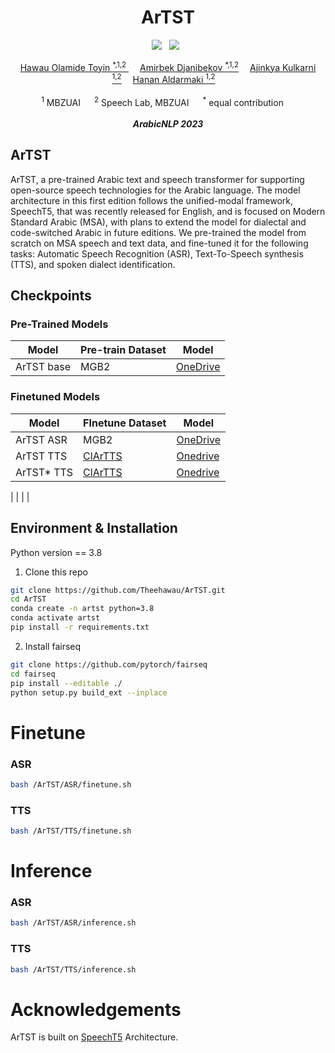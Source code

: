 <div align="center">

<h1> ArTST </h1>

<a href=''> <a href=''><img src='https://img.shields.io/badge/paper-ArXiv-red'></a> &nbsp;  <a href='https://artstts.wixsite.com/artsttts'><img src='https://img.shields.io/badge/demo-Page-green'></a> &nbsp;

<div>
    <a href='' target='_blank'>Hawau Olamide Toyin <sup>*,1,2</sup> </a>&emsp;
    <a href='' target='_blank'>Amirbek Djanibekov <sup>*,1,2</a>&emsp;
    <a href='' target='_blank'>Ajinkya Kulkarni <sup>1,2</a>&emsp;
    <a href='' target='_blank'>Hanan Aldarmaki <sup>1,2</a>&emsp;
</div>
<br>
<div>
    <sup>1</sup> MBZUAI &emsp; <sup>2</sup> Speech Lab, MBZUAI &emsp; <sup>*</sup> equal contribution &emsp; 
</div>
<br>
<i><strong><a target='_blank'>ArabicNLP 2023</a></strong></i>
<br>
</div>

## ArTST 
ArTST, a pre-trained Arabic text and speech transformer for supporting open-source speech technologies for the Arabic language. The model architecture in this first edition follows the unified-modal framework, SpeechT5, that was recently released for English, and is focused on Modern Standard Arabic (MSA), with plans to extend the model for dialectal and code-switched Arabic in future editions. We pre-trained the model from scratch on MSA speech and text data, and fine-tuned it for the following tasks: Automatic Speech Recognition (ASR), Text-To-Speech synthesis (TTS), and spoken dialect identification. 


## Checkpoints

### Pre-Trained Models

 Model | Pre-train Dataset | Model |
| --- | --- | --- |
| ArTST base | MGB2 | [OneDrive](https://mbzuaiac.sharepoint.com/:u:/s/Interns-Summer23/Eap0It3DUTtIhLnanxJe-SEBeHalIkEoCvJUFB_rARqcdQ?e=HbhV87) |

### Finetuned Models
 Model | FInetune Dataset | Model |
| --- | --- | --- |
| ArTST ASR | MGB2 | [OneDrive](https://mbzuaiac.sharepoint.com/:u:/s/Interns-Summer23/EZhZt4Vs8CFFqLnJ3XeGVZcBgl2aJDcfsbE8q8WrH8HxVA?e=roH9Z2) |
| ArTST TTS | [ClArTTS]() | [Onedrive](https://mbzuaiac.sharepoint.com/:u:/s/Interns-Summer23/EUX97Mhgtm5CizEojxNl2tYB0UFTF4IZ1-OEY1RMdBKZwg?e=PWwc04) |
| ArTST* TTS |  [ClArTTS]() | [Onedrive](https://mbzuaiac.sharepoint.com/:u:/s/Interns-Summer23/EUi9oUDzfy9Ai1zWe428yT4BXXBWlyAJB0MSEG6IoUo01Q?e=1hwh2g)  |



|  |  |  |

## Environment & Installation

Python version == 3.8

1) Clone this repo
```bash
git clone https://github.com/Theehawau/ArTST.git
cd ArTST
conda create -n artst python=3.8
conda activate artst
pip install -r requirements.txt
```
2) Install fairseq
```bash
git clone https://github.com/pytorch/fairseq
cd fairseq
pip install --editable ./
python setup.py build_ext --inplace
```

# Finetune

### ASR

```bash
bash /ArTST/ASR/finetune.sh
```

### TTS

```bash
bash /ArTST/TTS/finetune.sh
```

# Inference
### ASR

```bash
bash /ArTST/ASR/inference.sh
```

### TTS

```bash
bash /ArTST/TTS/inference.sh
```

# Acknowledgements

ArTST is built on [SpeechT5](https://arxiv.org/abs/2110.07205) Architecture.